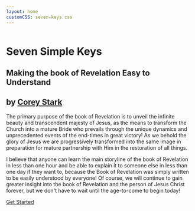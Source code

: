 ```yaml
---
layout: home
customCSS: seven-keys.css
---
```

<div class="article-header">
</div>

<div class="welcome">
  <a href="/"><img src="https://pbs.twimg.com/profile_images/2169145741/white_bowl__400x400.png" alt="" class="avatar"></a>
  <h1 id="fittext_2">Seven Simple Keys</h1>
  <h2 id="fittext_3">Making the book of Revelation Easy to Understand</h2>
  <h2 id="fittext_3">by <a href="http://coreystark.com">Corey Stark</a></h2>
  <script type="text/javascript">
  $("#fittext_2").fitText(1, { minFontSize: '28px', maxFontSize: '68px' });
  $("#fittext_3").fitText(1.3, { minFontSize: '14px', maxFontSize: '28px' });
  </script>
</div>

<div class="content">
  <p>The primary purpose of the book of Revelation is to unveil the infinite beauty and transcendent majesty of Jesus, as the means to transform the Church into a mature Bride who prevails through the unique dynamics and unprecedented events of the end-times in great victory!  As we behold the glory of Jesus we are progressively transformed into the same image in preparation for mature partnership with Him in the restoration of all things.</p>
  <p>I believe that anyone can learn the main storyline of the book of Revelation in less than one hour and be able to explain it to someone else in less than one day if they want to, because the Book of Revelation was simply written to be easily understood by everyone!  Of course, we will continue to gain greater insight into the book of Revelation and the person of Jesus Christ forever, but we don't have to wait until the age-to-come to begin today!</p>
  <a href="{{ site.baseurl}}/one" class="button home">Get Started</a>
</div>
